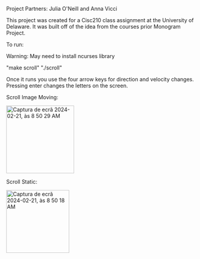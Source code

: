 Project Partners: Julia O'Neill and Anna Vicci

This project was created for a Cisc210 class assignment at the University of Delaware. It was built off of the idea from the courses prior Monogram Project.

To run:

Warning: May need to install ncurses library

"make scroll"
"./scroll"

Once it runs you use the four arrow keys for direction and velocity changes. 
Pressing enter changes the letters on the screen.

Scroll Image Moving:

<img width="181" alt="Captura de ecrã 2024-02-21, às 8 50 29 AM" src="https://github.com/jmoneill15/Cisc210-Scroll-Project/assets/124748245/35582ece-2328-4f6e-9bed-5c1a622b28af">

Scroll Static: 

<img width="168" alt="Captura de ecrã 2024-02-21, às 8 50 18 AM" src="https://github.com/jmoneill15/Cisc210-Scroll-Project/assets/124748245/b82380c3-573e-4613-b4a6-62f64f666f71">
